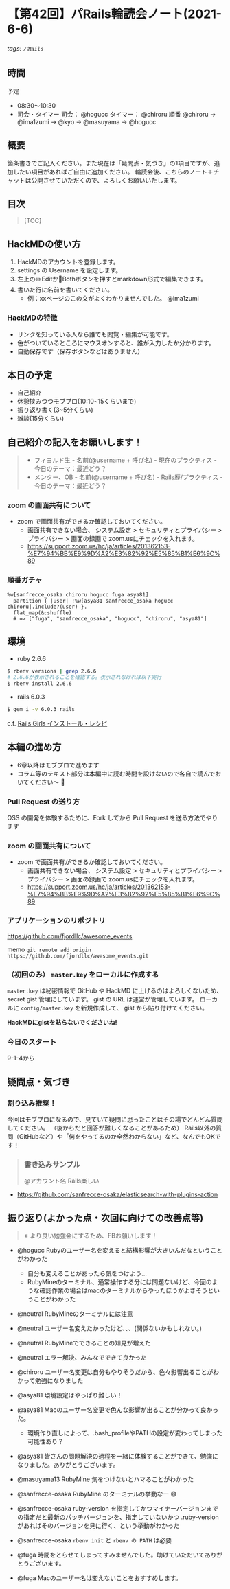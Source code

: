 # 【第42回】パRails輪読会ノート(2021-6-6)
###### tags: `パRails`
## 時間
予定
- 08:30〜10:30
- 司会・タイマー
司会： @hogucc
タイマー： @chiroru
順番 @chiroru → @ima1zumi → @kyo → @masuyama → @hogucc

## 概要
箇条書きでご記入ください。また現在は「疑問点・気づき」の1項目ですが、追加したい項目があればご自由に追加ください。
輪読会後、こちらのノート＋チャットは公開させていただくので、よろしくお願いいたします。

## 目次
> [TOC]

## HackMDの使い方
1. HackMDのアカウントを登録します。
2. settings の Username を設定します。
3. 左上の✏️Editか📖Bothボタンを押すとmarkdown形式で編集できます。
4. 書いた行に名前を書いてください。
    - 例：xxページのこの文がよくわかりませんでした。 @ima1zumi 

### HackMDの特徴
- リンクを知っている人なら誰でも閲覧・編集が可能です。
- 色がついているところにマウスオンすると、誰が入力したか分かります。
- 自動保存です（保存ボタンなどはありません）

## 本日の予定
- 自己紹介
- 休憩挟みつつモブプロ(10:10~15くらいまで)
- 振り返り書く(3~5分くらい)
- 雑談(15分くらい)


## 自己紹介の記入をお願いします！
> - フィヨルド生
    - 名前(@username + 呼び名)
    - 現在のプラクティス 
    - 今日のテーマ：最近どう？
> - メンター、OB
    - 名前(@username + 呼び名)
    - Rails歴/プラクティス
    - 今日のテーマ：最近どう？
 

### zoom の画面共有について

- zoom で画面共有ができるか確認しておいてください。
    - 画面共有できない場合、 システム設定 > セキュリティとプライバシー > プライバシー > 画面の録画で zoom.usにチェックを入れます。
    - https://support.zoom.us/hc/ja/articles/201362153-%E7%94%BB%E9%9D%A2%E3%82%92%E5%85%B1%E6%9C%89

### 順番ガチャ

```ruby=
%w[sanfrecce_osaka chiroru hogucc fuga asya81].
  partition { |user| !%w[asya81 sanfrecce_osaka hogucc chiroru].include?(user) }.
  flat_map(&:shuffle)
  # => ["fuga", "sanfrecce_osaka", "hogucc", "chiroru", "asya81"]
```


## 環境

- ruby 2.6.6

```bash
$ rbenv versions | grep 2.6.6
# 2.6.6が表示されることを確認する。表示されなければ以下実行
$ rbenv install 2.6.6
```

- rails 6.0.3
```bash
$ gem i -v 6.0.3 rails
```

c.f. [Rails Girls インストール・レシピ](https://railsgirls.jp/install)

## 本編の進め方

- 6章以降はモブプロで進めます
- コラム等のテキスト部分は本編中に読む時間を設けないので各自で読んでおいてください〜 :pray: 

### Pull Request の送り方

OSS の開発を体験するために、Fork してから Pull Request を送る方法でやります

### zoom の画面共有について

- zoom で画面共有ができるか確認しておいてください。
    - 画面共有できない場合、 システム設定 > セキュリティとプライバシー > プライバシー > 画面の録画で zoom.usにチェックを入れます。
    - https://support.zoom.us/hc/ja/articles/201362153-%E7%94%BB%E9%9D%A2%E3%82%92%E5%85%B1%E6%9C%89

### アプリケーションのリポジトリ

https://github.com/fjordllc/awesome_events

memo
`git remote add origin https://github.com/fjordllc/awesome_events.git`

### （初回のみ） `master.key` をローカルに作成する
`master.key` は秘密情報で GitHub や HackMD に上げるのはよろしくないため、 secret gist 管理にしています。 gist の URL は運営が管理しています。
ローカルに `config/master.key` を新規作成して、 gist から貼り付けてください。

**HackMDにgistを貼らないでくださいね!**






### 今日のスタート
9-1-4から

## 疑問点・気づき

### 割り込み推奨！
今回はモブプロになるので、見ていて疑問に思ったことはその場でどんどん質問してください。
（後からだと回答が難しくなることがあるため）
Rails以外の質問（GitHubなど）や「何をやってるのか全然わからない」など、なんでもOKです！

>### 書き込みサンプル
>@アカウント名 Rails楽しい

- https://github.com/sanfrecce-osaka/elasticsearch-with-plugins-action

## 振り返り(よかった点・次回に向けての改善点等)
>※ より良い勉強会にするため、FBお願いします！

- @hogucc Rubyのユーザー名を変えると結構影響が大きいんだなということがわかった
    - 自分も変えることがあったら気をつけよう...
    - RubyMineのターミナル、通常操作する分には問題ないけど、今回のような確認作業の場合はmacのターミナルからやったほうがよさそうということがわかった

- @neutral RubyMineのターミナルには注意
- @neutral ユーザー名変えたかったけど、、、(関係ないかもしれない。)
- @neutral RubyMineでできることの知見が増えた
- @neutral エラー解決、みんなでできて良かった

- @chiroru ユーザー名変更は自分もやりそうだから、色々影響出ることがわかって勉強になりました

- @asya81 環境設定はやっぱり難しい！
- @asya81 Macのユーザー名変更で色んな影響が出ることが分かって良かった。
    - 環境作り直しによって、.bash_profileやPATHの設定が変わってしまった可能性あり？
- @asya81 皆さんの問題解決の過程を一緒に体験することができて、勉強になりました。ありがとうございます。


- @masuyama13 RubyMine 気をつけないとハマることがわかった
- @sanfrecce-osaka RubyMine のターミナルの挙動なー :sweat_smile: 
- @sanfrecce-osaka ruby-version を指定してかつマイナーバージョンまでの指定だと最新のパッチバージョンを、指定していないかつ .ruby-version があればそのバージョンを見に行く、という挙動がわかった
- @sanfrecce-osaka `rbenv init` と `rbenv の PATH` は必要


- @fuga 時間をとらせてしまってすみませんでした。助けていただいてありがとうございます。
- @fuga Macのユーザー名は変えないことをおすすめします。